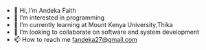 - 👋 Hi, I’m Andeka Faith
- 👀 I’m interested in programming
- 🌱 I’m currently learning at Mount Kenya University,Thika
- 💞️ I’m looking to collaborate on software and system development
- 📫 How to reach me fandeka27@gmail.com

<!---
Andeka27/Andeka27 is a ✨ special ✨ repository because its `README.md` (this file) appears on your GitHub profile.
You can click the Preview link to take a look at your changes.
--->
